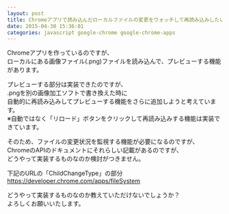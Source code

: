 ```yaml
---
layout: post
title: Chromeアプリで読み込んだローカルファイルの変更をウォッチして再読み込みしたいです。
date: 2015-04-30 15:36:01
categories: javascript google-chrome google-chrome-apps
---
```

<!-- {% raw %} -->
<p>Chromeアプリを作っているのですが、<br>
ローカルにある画像ファイル(.png)ファイルを読み込んで、プレビューする機能があります。</p>

<p>プレビューする部分は実装できたのですが、<br>
.pngを別の画像加工ソフトで書き換えた時に<br>
自動的に再読み込みしてプレビューする機能をさらに追加しようと考えています。<br>
※自動ではなく「リロード」ボタンをクリックして再読み込みする機能は実装できています。</p>

<p>そのため、ファイルの変更状況を監視する機能が必要になるのですが、<br>
ChromeのAPIのドキュメントにそれらしい記載があるのですが、<br>
どうやって実装するものなのか検討がつきません。</p>

<p>下記のURLの「ChildChangeType」の部分<br>
<a href="https://developer.chrome.com/apps/fileSystem" rel="nofollow">https://developer.chrome.com/apps/fileSystem</a></p>

<p>どうやって実装するものなのか教えていただけないでしょうか？<br>
よろしくお願いいたします。</p>
<!-- {% endraw %} -->
